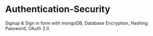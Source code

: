 # Authentication-Security
Signup &amp; Sign in form with mongoDB, Database Encryption, Hashing Password, OAuth 2.0
